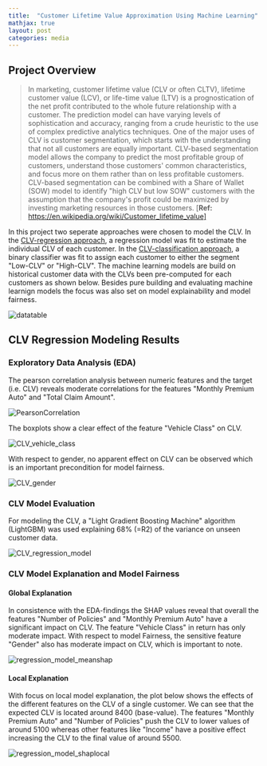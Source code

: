 ```yaml
---
title:  "Customer Lifetime Value Approximation Using Machine Learning"
mathjax: true
layout: post
categories: media
---
```



## Project Overview
>In marketing, customer lifetime value (CLV or often CLTV), lifetime customer value (LCV), or life-time value (LTV) is a prognostication of the net profit contributed to the whole future relationship with a customer. The prediction model can have varying levels of sophistication and accuracy, ranging from a crude heuristic to the use of complex predictive analytics techniques. One of the major uses of CLV is customer segmentation, which starts with the understanding that not all customers are equally important. CLV-based segmentation model allows the company to predict the most profitable group of customers, understand those customers' common characteristics, and focus more on them rather than on less profitable customers. CLV-based segmentation can be combined with a Share of Wallet (SOW) model to identify "high CLV but low SOW" customers with the assumption that the company's profit could be maximized by investing marketing resources in those customers. [**Ref:** https://en.wikipedia.org/wiki/Customer_lifetime_value]

In this project two seperate approaches were chosen to model the CLV. In the [CLV-regression approach](https://github.com/Sebastian1981/CustomerAnalytics_CLV/blob/main/CustomerLifetimeValue_Regression.ipynb), a regression model was fit to estimate the individual CLV of each customer. In the [CLV-classification approach](https://github.com/Sebastian1981/CustomerAnalytics_CLV/blob/main/CustomerLifetimeValue_Multiclass.ipynb), a binary classifier was fit to assign each customer to either the segment "Low-CLV" or "High-CLV". The machine learning models are build on historical customer data with the CLVs been pre-computed for each customers as shown below. Besides pure building and evaluating machine learnign models the focus was also set on model explainability and model fairness.

![datatable](https://user-images.githubusercontent.com/21213464/162038886-6a9c3d54-3a86-4b75-97a8-5086bfa248e6.jpg)



## CLV Regression Modeling Results
### Exploratory Data Analysis (EDA)
The pearson correlation analysis between numeric features and the target (i.e. CLV) reveals moderate correlations for the features "Monthly Premium Auto" and "Total Claim Amount".

![PearsonCorrelation](https://user-images.githubusercontent.com/21213464/162038940-d67733dd-cb81-433e-a84e-283a8a5bd251.jpg)

The boxplots show a clear effect of the feature "Vehicle Class" on CLV.

![CLV_vehicle_class](https://user-images.githubusercontent.com/21213464/162039012-34c0ecdc-28c8-431a-ba5a-f5f4ad6d6488.jpg)

With respect to gender, no apparent effect on CLV can be observed which is an important precondition for model fairness.

![CLV_gender](https://user-images.githubusercontent.com/21213464/162006161-2ecb957d-bc22-45e4-8802-aef6b1db0d71.jpg)


### CLV Model Evaluation
For modeling the CLV, a "Light Gradient Boosting Machine" algorithm (LightGBM) was used explaining 68% (=R2) of the variance on unseen customer data.

![CLV_regression_model](https://user-images.githubusercontent.com/21213464/162039110-b39b3007-e4c1-45cf-b9c4-64b4a9d43af2.jpg)

### CLV Model Explanation and Model Fairness 
#### Global Explanation
In consistence with the EDA-findings the SHAP values reveal that overall the features "Number of Policies" and "Monthly Premium Auto" have a significant impact on CLV. The feature "Vehicle Class" in return has only moderate impact. With respect to model Fairness, the sensitive feature "Gender" also has moderate impact on CLV, which is important to note. 

![regression_model_meanshap](https://user-images.githubusercontent.com/21213464/162039215-5eccbc03-4207-4cab-ae6a-e559bee784c7.jpg)

#### Local Explanation
With focus on local model explanation, the plot below shows the effects of the different features on the CLV of a single customer. We can see that the expected CLV is located around 8400 (base-value). The features "Monthly Premium Auto" and "Number of Policies" push the CLV to lower values of around 5100 whereas other features like "Income" have a positive effect increasing the CLV to the final value of around 5500.  

![regression_model_shaplocal](https://user-images.githubusercontent.com/21213464/162039242-0fa0f761-ae20-46d3-88a2-47e51f68adc3.jpg)

